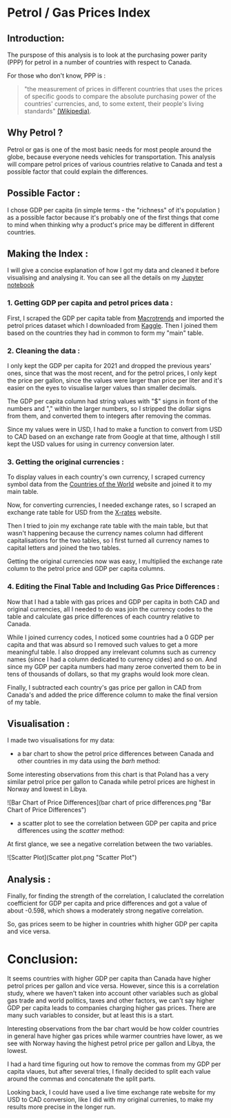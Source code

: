 # Petrol / Gas Prices Index


## Introduction:

The purspose of this analysis is to look at the purchasing power parity (PPP) for petrol in a number of countries with respect to Canada. 

For those who don't know, PPP is :
> "the measurement of prices in different countries that uses the prices of specific goods to compare the absolute purchasing power of the countries' currencies, and, to some extent, their people's living standards" [(Wikipedia)](https://en.wikipedia.org/wiki/Purchasing_power_parity). 


## Why Petrol ?

Petrol or gas is one of the most basic needs for most people around the globe, because everyone needs vehicles for transportation. This analysis will compare petrol prices of various countries relative to Canada and test a possible factor that could explain the differences.


## Possible Factor :

I chose GDP per capita (in simple terms - the "richness" of it's population ) as a possible factor because it's probably one of the first things that come to mind when thinking why a product's price may be different in different countries.


## Making the Index :

I will give a concise explanation of how I got my data and cleaned it before visualising and analysing it. You can see all the details on my [Jupyter notebook](https://colab.research.google.com/drive/1pWbJ-hhp8Sj6IHdxImYj2M9-1FZseAs2#scrollTo=fux1Fx7dKFll) 

### 1. Getting GDP per capita and petrol prices data :

First, I scraped the GDP per capita table from [Macrotrends](https://www.macrotrends.net/countries/ranking/gdp-per-capita) and imported the petrol prices dataset which I downloaded from [Kaggle](https://www.kaggle.com/datasets/zusmani/petrolgas-prices-worldwide). Then I joined them  based on the countries they had in common to form my "main" table. 

### 2. Cleaning the data :

I only kept the GDP per capita for 2021 and dropped the previous years' ones, since that was the most recent, and for the petrol prices, I only kept the price per gallon, since the values were larger than price per liter and it's easier on the eyes to visualise larger values than smaller decimals. 

The GDP per capita column had string values with "$" signs in front of the numbers and "," within the larger numbers, so I stripped the dollar signs from them, and converted them to integers after removing the commas. 

Since my values were in USD, I had to make a function to convert from USD to CAD based on an exchange rate from Google at that time, although I still kept the USD values for using in currency conversion later.

### 3. Getting the original currencies :

To display values in each country's own currency, I scraped currency symbol data from the [Countries of the World](https://www.countries-ofthe-world.com/world-currencies.html) website and joined it to my main table. 

Now, for converting currencies, I needed exchange rates, so I scraped an exchange rate table for USD from the [X-rates](https://www.x-rates.com/table/?from=USD&amount=1) website.

Then I tried to join my exchange rate table with the main table, but that wasn't happening because the currency names column had different capitalisations for the two tables, so I first turned all currency names to capital letters and joined the two tables. 

Getting the original currencies now was easy, I multiplied the exchange rate column to the petrol price and GDP per capita columns. 

### 4. Editing the Final Table and Including Gas Price Differences :

Now that I had a table with gas prices and GDP per capita in both CAD and original currencies, all I needed to do was join the currency codes to the table and calculate gas price differences of each country relative to Canada. 

While I joined currency codes, I noticed some countries had a 0 GDP per capita and that was absurd so I removed such values to get a more meaningful table. I also dropped any irrelevant columns such as currency names (since I had a column dedicated to currency cides) and so on. And since my GDP per capita numbers had many zeroe converted them to be in tens of thousands of dollars, so that my graphs would look more clean. 

Finally, I subtracted each country's gas price per gallon in CAD from Canada's and added the price difference column to make the final version of my table.


## Visualisation :

I made two visualisations for my data:

* a bar chart to show the petrol price differences between Canada and other countries in my data using the *barh* method:

Some interesting observations from this chart is that Poland has a very similar petrol price per gallon to Canada while petrol prices are highest in Norway and lowest in Libya. 

![Bar Chart of Price Differences](bar chart of price differences.png "Bar Chart of Price Differences")

* a scatter plot to see the correlation between GDP per capita and price differences using the *scatter* method:

At first glance, we see a negative correlation between the two variables.

![Scatter Plot](Scatter plot.png "Scatter Plot")

## Analysis :

Finally, for finding the strength of the correlation, I caluclated the correlation coefficient for GDP per capita and price differences and got a value of about -0.598, which shows a moderately strong negative correlation.

So, gas prices seem to be higher in countries whith higher GDP per capita and vice versa. 

# Conclusion:

It seems countries with higher GDP per capita than Canada have higher petrol prices per gallon and vice versa. However, since this is a correlation study, where we haven't taken into account other variables such as global gas trade and world politics, taxes and other factors, we can't say higher GDP per capita leads to companies charging higher gas prices. There are many such variables to consider, but at least this is a start.

Interesting observations from the bar chart would be how colder countries in general have higher gas prices while warmer countries have lower, as we see with Norway having the highest petrol price per gallon and Libya, the lowest. 

I had a hard time figuring out how to remove the commas from my GDP per capita vlaues, but after several tries, I finally decided to split each value around the commas and concatenate the split parts.

Looking back, I could have used a live time exchange rate website for my USD to CAD conversion, like I did with my original currenies, to make my results more precise in the longer run. 
















